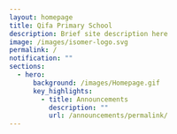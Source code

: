 ```yaml
---
layout: homepage
title: Qifa Primary School
description: Brief site description here
image: /images/isomer-logo.svg
permalink: /
notification: ""
sections:
  - hero:
      background: /images/Homepage.gif
      key_highlights:
        - title: Announcements
          description: ""
          url: /announcements/permalink/
---
```


